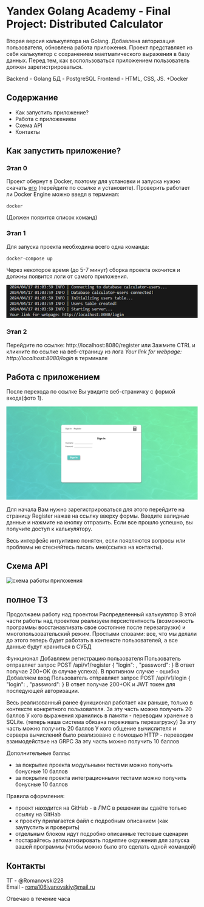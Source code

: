 # Yandex Golang Academy - Final Project: Distributed Calculator
Вторая версия калькулятора на Golang. Добавлена авторизация пользователя, обновлена работа приложения. Проект представляет из себя калькулятор с сохранением маетматического выражения в базу данных. Перед тем, как воспользоваться приложением пользователь должен зарегистрироваться.

Backend - Golang
БД - PostgreSQL
Frontend - HTML, CSS, JS.
+Docker

## Содержание
- Как запустить приложение?
- Работа с приложением
- Схема API
- Контакты

## Как запустить приложение?

### Этап 0
Проект обернут в Docker, поэтому для установки и запуска нужно скачать [его](https://www.docker.com/products/docker-desktop/) (перейдите по ссылке и установите).  Проверить работает ли Docker Engine можно введя в терминал:  
```
docker
```  
(Должен появится список команд)

### Этап 1
Для запуска проекта необходина всего одна команда:  
```
docker-compose up
```  
Через некоторое время (до 5-7 минут) сборка проекта окочится и должны появится логи от самого приложения. 

![первые логи](https://github.com/roma106/golang_yandex-final/blob/main/frontend/static/imgs/screenshot-logs1.png "Первые логи")  

### Этап 2
Перейдите по ссылке: http://localhost:8080/register
или
Зажмите CTRL и кликните по ссылке на веб-страницу из лога *Your link for webpage: http://localhost:8080/login* в терминале

## Работа с приложением
После перехода по ссылке Вы увидите веб-страничку с формой входа(фото 1).

![GUI](https://github.com/roma106/golang_yandex-final/blob/main/frontend/static/imgs/screenshot-register-page.png "Register")  

Для начала Вам нужно зарегистрироваться для этого перейдите на страницу Register нажав на ссылку вверху формы. Введите валидные данные и нажмите на кнопку отправить. Если все прошло успешно, вы получите доступ к калькулятору.

Весь интерфейс интуитивно понятен, если появляются вопросы или проблемы не стесняйтесь писать мне(ссылка на контакты).

## Схема API

![схема работы приложения](https://github.com/roma106/golang_yandex-final/blob/main/dia.drawio "схема работы приложения")

## полное ТЗ 

Продолжаем работу над проектом Распределенный калькулятор
В этой части работы над проектом реализуем персистентность (возможность программы восстанавливать свое состояние после перезагрузки) и многопользовательский режим.
Простыми словами: все, что мы делали до этого теперь будет работать в контексте пользователей, а все данные будут храниться в СУБД

Функционал
Добавляем регистрацию пользователя
Пользователь отправляет запрос
POST /api/v1/register {
"login": ,
"password":
}
В ответ получае 200+OK (в случае успеха). В противном случае - ошибка
Добавляем вход
Пользователь отправляет запрос
POST /api/v1/login {
"login": ,
"password":
}
В ответ получае 200+OK и JWT токен для последующей авторизации.

Весь реализованный ранее функционал работает как раньше, только в контексте конкретного пользователя.
За эту часть можно получить 20 баллов
У кого выражения хранились в памяти - переводим хранение в SQLite. (теперь наша система обязана переживать перезагрузку)
За эту часть можно получить 20 баллов
У кого общение вычислителя и сервера вычислений было реализовано с помощью HTTP - переводим взаимодействие на GRPC
За эту часть можно получить 10 баллов

Дополнительные баллы:
- за покрытие проекта модульными тестами можно получить бонусные 10 баллов
- за покрытие проекта интеграционными тестами можно получить бонусные 10 баллов

Правила оформления:
- проект находится на GitHab - в ЛМС в решении вы сдаёте только ссылку на GitHab
- к проекту прилагается файл с подробным описанием (как заупустить и проверить)
- отдельным блоком идут подробно описанные тестовые сценарии
- постарайтесь автоматизировать поднятие окружения для запуска вашей программы (чтобы можно было это сделать одной командой)

## Контакты

ТГ - @Romanovski228  
Email - roma106ivanovskiy@mail.ru  

Отвечаю в течение часа
